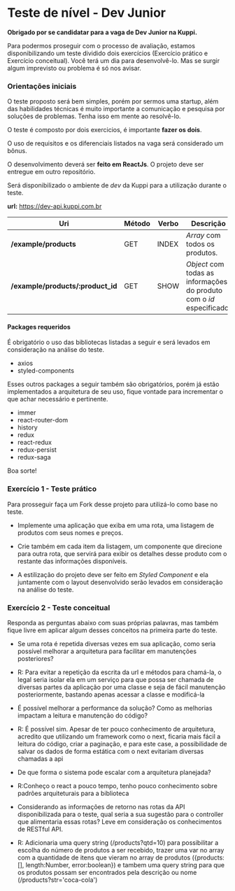 # Teste de nível - Dev Junior

**Obrigado por se candidatar para a vaga de Dev Junior na Kuppi.**

Para podermos proseguir com o processo de avaliação, estamos disponibilizando um teste dividido dois exercícios (Exercício prático e Exercício conceitual). Você terá um dia para desenvolvê-lo. Mas se surgir algum imprevisto ou problema é só nos avisar.

### **Orientações iniciais**

O teste proposto será bem simples, porém por sermos uma startup, além das habilidades técnicas é muito importante a comunicação e pesquisa por soluções de problemas. Tenha isso em mente ao resolvê-lo.

O teste é composto por dois exercicios, é importante **fazer os dois**.

O uso de requisitos e os diferenciais listados na vaga será considerado um bônus.

O desenvolvimento deverá ser **feito em ReactJs**. O projeto deve ser entregue em outro repositório.

Será disponibilizado o ambiente de *dev* da Kuppi para a utilização durante o teste.

**url:** https://dev-api.kuppi.com.br

| Uri | Método | Verbo | Descrição
|---|---|---|---|
| **/example/products**  | GET | INDEX | *Array* com todos os produtos.
| **/example/products/:product_id**  | GET | SHOW | *Object* com todas as informações do produto com o *id* especificado.

#### **Packages requeridos**

É obrigatório o uso das bibliotecas listadas a seguir e será levados em consideração na análise do teste.

- axios
- styled-components

Esses outros packages a seguir também são obrigatórios, porém já estão implementados a arquitetura de seu uso, fique vontade para incrementar o que achar necessário e pertinente.

- immer
- react-router-dom
- history
- redux
- react-redux
- redux-persist
- redux-saga

Boa sorte!

### **Exercício 1 - Teste prático**

Para prosseguir faça um Fork desse projeto para utilizá-lo como base no teste.

- Implemente uma aplicação que exiba em uma rota, uma listagem de produtos com seus nomes e preços.

- Crie também em cada item da listagem, um componente que direcione para outra rota, que servirá para exibir os detalhes desse produto com o restante das informações disponíveis.

- A estilização do projeto deve ser feito em *Styled Component* e ela juntamente com o layout desenvolvido serão levados em consideração na análise do teste.

### **Exercício 2 - Teste conceitual**

Responda as perguntas abaixo com suas próprias palavras, mas também fique livre em aplicar algum desses conceitos na primeira parte do teste.

- Se uma rota é repetida diversas vezes em sua aplicação, como seria possível melhorar a arquitetura para facilitar em manutenções posteriores?
- R: Para evitar a repetição da escrita da url e métodos para chamá-la, o legal seria isolar ela em um serviço para que possa ser chamada de diversas partes da aplicação por uma classe e seja de fácil manutenção posteriormente, bastando apenas acessar a classe e modificá-la

- É possível melhorar a performance da solução? Como as melhorias impactam a leitura e manutenção do código?
- R: É possível sim. Apesar de ter pouco conhecimento de arquitetura, acredito que utilizando um framework como o next, ficaria mais fácil a leitura do código, criar a paginação, e para este case, a possibilidade de salvar os dados de forma estática com o next evitariam diversas chamadas a api

- De que forma o sistema pode escalar com a arquitetura planejada?
- R:Conheço o react a pouco tempo, tenho pouco conhecimento sobre padrões arquiteturais para a biblioteca

- Considerando as informações de retorno nas rotas da API disponibilizada para o teste, qual seria a sua sugestão para o controller que alimentaria essas rotas? Leve em consideração os conhecimentos de RESTful API.
- R: Adicionaria uma query string (/products?qtd=10) para possibilitar a escolha do número de produtos a ser recebido, trazer uma var no array com a quantidade de itens que vieram no array de produtos ({products:[], length:Number, error:boolean}) e tambem uma query string para que os produtos possam ser encontrados pela descrição ou nome (/products?str='coca-cola')
